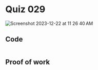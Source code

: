 # Quiz 029
<img width="max" alt="Screenshot 2023-12-22 at 11 26 40 AM" src="https://github.com/hasmhib/unit2-2024/assets/142870448/3b113dcc-5d7d-4184-bdb3-74333533f28b">

## Code

```py

```

## Proof of work




